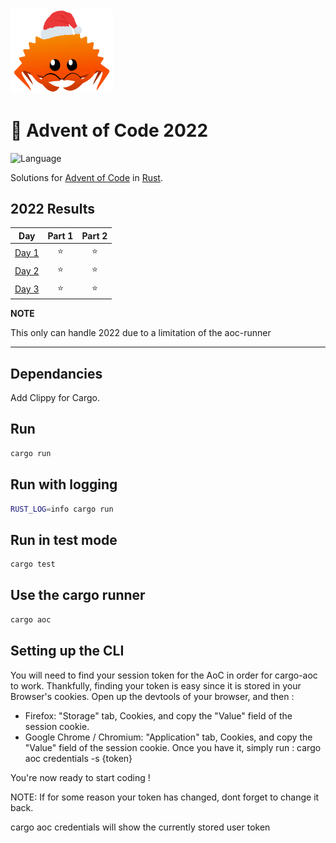 <img src="./assets/christmas_ferris.png" width="164">

# 🎄 Advent of Code 2022
![Language](https://badgen.net/badge/Language/Rust/orange)

Solutions for [Advent of Code](https://adventofcode.com/) in [Rust](https://www.rust-lang.org/).
<!--- advent_readme_stars table --->
## 2022 Results

| Day | Part 1 | Part 2 |
| :---: | :---: | :---: |
| [Day 1](https://adventofcode.com/2022/day/1) | ⭐ | ⭐ |
| [Day 2](https://adventofcode.com/2022/day/2) | ⭐ | ⭐ |
| [Day 3](https://adventofcode.com/2022/day/3) | ⭐ | ⭐ |
<!--- advent_readme_stars table --->

**NOTE**

This only can handle 2022 due to a limitation of the aoc-runner

---
## Dependancies

Add Clippy for Cargo.

## Run

```bash
cargo run
```

## Run with logging

```sh
RUST_LOG=info cargo run
```

## Run in test mode

```sh
cargo test
```

## Use the cargo runner

```sh
cargo aoc
```

## Setting up the CLI

You will need to find your session token for the AoC in order for cargo-aoc to work. Thankfully, finding your token is easy since it is stored in your Browser's cookies. Open up the devtools of your browser, and then :

* Firefox: "Storage" tab, Cookies, and copy the "Value" field of the session cookie.
* Google Chrome / Chromium: "Application" tab, Cookies, and copy the "Value" field of the session cookie.
Once you have it, simply run : cargo aoc credentials -s {token}

You're now ready to start coding !

NOTE: If for some reason your token has changed, dont forget to change it back.

cargo aoc credentials will show the currently stored user token
